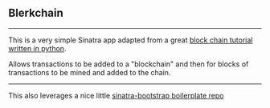 ## Blerkchain
___

This is a very simple Sinatra app adapted from a great [block chain tutorial written in python](https://hackernoon.com/learn-blockchains-by-building-one-117428612f46).

Allows transactions to be added to a "blockchain" and then for blocks of transactions to be mined and added to the chain.

___

This also leverages a nice little [sinatra-bootstrap boilerplate repo](https://github.com/bootstrap-ruby/sinatra-bootstrap)

